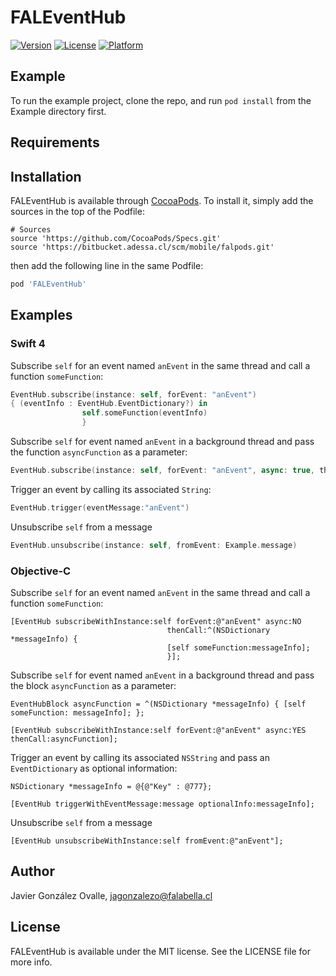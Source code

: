 # FALEventHub

[![Version](https://img.shields.io/cocoapods/v/FALEventHub.svg?style=flat)](https://cocoapods.org/pods/FALEventHub)
[![License](https://img.shields.io/cocoapods/l/FALEventHub.svg?style=flat)](https://cocoapods.org/pods/FALEventHub)
[![Platform](https://img.shields.io/cocoapods/p/FALEventHub.svg?style=flat)](https://cocoapods.org/pods/FALEventHub)

## Example

To run the example project, clone the repo, and run `pod install` from the Example directory first.

## Requirements

## Installation

FALEventHub is available through [CocoaPods](https://cocoapods.org). To install
it, simply add the sources in the top of the Podfile:

```
# Sources
source 'https://github.com/CocoaPods/Specs.git'
source 'https://bitbucket.adessa.cl/scm/mobile/falpods.git' 
```

then add the following line in the same Podfile:

```ruby
pod 'FALEventHub'
```

## Examples
### Swift 4

Subscribe `self` for an event named `anEvent` in the same thread and call a function `someFunction`: 

```swift
EventHub.subscribe(instance: self, forEvent: "anEvent") 
{ (eventInfo : EventHub.EventDictionary?) in
                self.someFunction(eventInfo) 
                }
```
Subscribe `self` for event named `anEvent` in a background thread and pass the function `asyncFunction` as a parameter: 

```swift                
EventHub.subscribe(instance: self, forEvent: "anEvent", async: true, thenCall: asyncFunction)
```

Trigger an event by calling its associated `String`:

```swift
EventHub.trigger(eventMessage:"anEvent")
```
Unsubscribe `self` from a message

```swift
EventHub.unsubscribe(instance: self, fromEvent: Example.message)
```
### Objective-C
Subscribe `self` for an event named `anEvent` in the same thread and call a function `someFunction`: 

```
[EventHub subscribeWithInstance:self forEvent:@"anEvent" async:NO
                                   thenCall:^(NSDictionary *messageInfo) {
                                   [self someFunction:messageInfo];
                                   }];
```

Subscribe `self` for event named `anEvent` in a background thread and pass the block `asyncFunction` as a parameter: 

```
EventHubBlock asyncFunction = ^(NSDictionary *messageInfo) { [self someFunction: messageInfo]; };

[EventHub subscribeWithInstance:self forEvent:@"anEvent" async:YES thenCall:asyncFunction];

```

Trigger an event by calling its associated `NSString` and pass an `EventDictionary` as optional information:

```
NSDictionary *messageInfo = @{@"Key" : @777};

[EventHub triggerWithEventMessage:message optionalInfo:messageInfo];

```
Unsubscribe `self` from a message

```
[EventHub unsubscribeWithInstance:self fromEvent:@"anEvent"];
```


## Author

Javier González Ovalle, jagonzalezo@falabella.cl

## License

FALEventHub is available under the MIT license. See the LICENSE file for more info.
